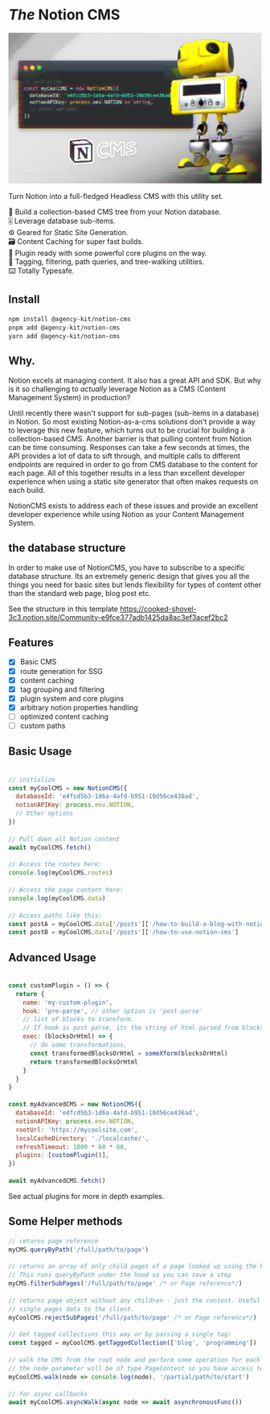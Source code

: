 # _The_ Notion CMS
![welcome_gltch](/public/welcome_gltch.png)

Turn Notion into a full-fledged Headless CMS with this utility set.

🌲  Build a collection-based CMS tree from your Notion database.  
🎚️  Leverage database sub-items.  
⚙️   Geared for Static Site Generation.  
🗃️  Content Caching for super fast builds.  
🧩  Plugin ready with some powerful core plugins on the way.  
🦾  Tagging, filtering, path queries, and tree-walking utilities.  
⌨️   Totally Typesafe.

## Install

``` npm install @agency-kit/notion-cms ```   
```pnpm add @agency-kit/notion-cms```  
```yarn add @agency-kit/notion-cms```  

## Why.

Notion excels at managing content. It also has a great API and SDK. But why is it so challenging to _actually_ leverage Notion as a CMS (Content Management System) in production? 

Until recently there wasn't support for sub-pages (sub-items in a database) in Notion. So most existing Notion-as-a-cms solutions don't provide a way to leverage this new feature, which turns out to be crucial for building a collection-based CMS. Another barrier is that pulling content from Notion can be time consuming. Responses can take a few seconds at times, the API provides a lot of data to sift through, and multiple calls to different endpoints are required in order to go from CMS database to the content for each page. All of this together results in a less than excellent developer experience when using a static site generator that often makes requests on each build.

NotionCMS exists to address each of these issues and provide an excellent developer experience while using Notion as your Content Management System.

## the database structure

In order to make use of NotionCMS, you have to subscribe to a specific database structure. Its an extremely generic design that gives you all the things you need for basic sites but lends flexibility for types of content other than the standard web page, blog post etc.

See the structure in this template https://cooked-shovel-3c3.notion.site/Community-e9fce377adb1425da8ac3ef3acef2bc2

## Features 

- [x] Basic CMS
- [x] route generation for SSG
- [x] content caching
- [x] tag grouping and filtering
- [x] plugin system and core plugins
- [x] arbitrary notion properties handling
- [ ] optimized content caching
- [ ] custom paths

## Basic Usage

```javascript

// initialize
const myCoolCMS = new NotionCMS({
  databaseId: 'e4fcd5b3-1d6a-4afd-b951-10d56ce436ad',
  notionAPIKey: process.env.NOTION,
  // Other options
})

// Pull down all Notion content
await myCoolCMS.fetch()

// Access the routes here:
console.log(myCoolCMS.routes)

// Access the page content here:
console.log(myCoolCMS.data)

// Access paths like this:
const postA = myCoolCMS.data['/posts']['/how-to-build-a-blog-with-notion']
const postB = myCoolCMS.data['/posts']['/how-to-use-notion-cms']

```

## Advanced Usage

```javascript

const customPlugin = () => {
  return {
    name: 'my-custom-plugin',
    hook: 'pre-parse', // other option is 'post-parse'
    // list of blocks to transform.
    // If hook is post parse, its the string of html parsed from blocks
    exec: (blocksOrHtml) => {
      // do some transformations,
      const transformedBlocksOrHtml = someXform(blocksOrHtml)
      return transformedBlocksOrHtml
    }
  }
}

const myAdvancedCMS = new NotionCMS({
  databaseId: 'e4fcd5b3-1d6a-4afd-b951-10d56ce436ad',
  notionAPIKey: process.env.NOTION,
  rootUrl: 'https://mycoolsite.com',
  localCacheDirectory: './localcache/',
  refreshTimeout: 1000 * 60 * 60,
  plugins: [customPlugin()],
})

await myAdvancedCMS.fetch()

```

See actual plugins for more in depth examples.

## Some Helper methods

```javascript
// returns page reference
myCMS.queryByPath('/full/path/to/page')

// returns an array of only child pages of a page looked up using the key.
// This runs queryByPath under the hood so you can save a step
myCMS.filterSubPages('/full/path/to/page' /* or Page reference*/)

// returns page object without any children - just the content. Useful for serializing and sending a
// single pages data to the client.
myCoolCMS.rejectSubPages('/full/path/to/page' /* or Page reference*/)

// Get tagged collections this way or by passing a single tag:
const tagged = myCoolCMS.getTaggedCollection(['blog', 'programming'])

// walk the CMS from the root node and perform some operation for each node.
// the node parameter will be of type PageContent so you have access to all of the page data
myCoolCMS.walk(node => console.log(node), '/partial/path/to/start')

// for async callbacks
await myCoolCMS.asyncWalk(async node => await asynchronousFunc())
```
